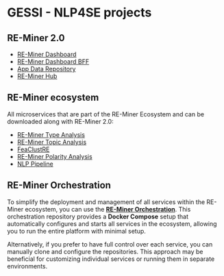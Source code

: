 # GESSI - NLP4SE projects

## RE-Miner 2.0
- [RE-Miner Dashboard](https://github.com/gessi-chatbots/RE-Miner-Dashboard)
- [RE-Miner Dashboard BFF](https://github.com/gessi-chatbots/RE-Miner-Dashboard-BFF)
- [App Data Repository](https://github.com/gessi-chatbots/app_data_repository)
- [RE-Miner Hub](https://github.com/gessi-chatbots/RE-Miner-Hub)

## RE-Miner ecosystem

All microservices that are part of the RE-Miner Ecosystem and can be downloaded along with RE-Miner 2.0:
- [RE-Miner Type Analysis](https://github.com/gessi-chatbots/RE-Miner-type-analysis)
- [RE-Miner Topic Analysis](https://github.com/gessi-chatbots/RE-Miner-topic-analysis)
- [FeaClustRE](https://github.com/gessi-chatbots/FeaClustRE)
- [RE-Miner Polarity Analysis](https://github.com/gessi-chatbots/RE-Miner-polarity-analysis)
- [NLP Pipeline](https://github.com/gessi-chatbots/NLP_pipeline)

## RE-Miner Orchestration

To simplify the deployment and management of all services within the RE-Miner ecosystem, you can use the **[RE-Miner Orchestration](https://github.com/gessi-chatbots/RE-Miner-Orchestration)**. 
This orchestration repository provides a **Docker Compose** setup that automatically configures and starts all services in the ecosystem, allowing you to run the entire platform with minimal setup.

Alternatively, if you prefer to have full control over each service, you can manually clone and configure the repositories. This approach may be beneficial for customizing individual services or running them in separate environments.

